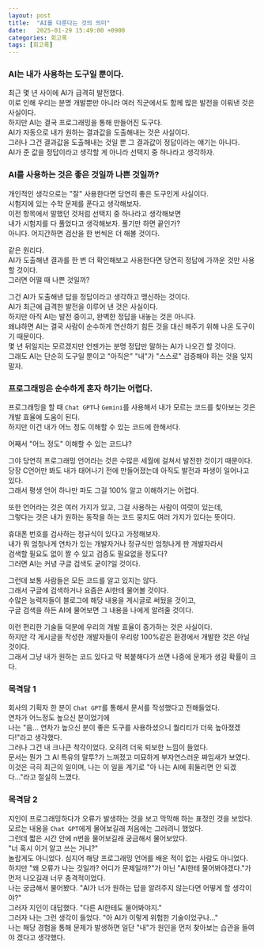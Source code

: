 ```yaml
---
layout: post
title:  "AI를 다룬다는 것의 의미"
date:   2025-01-29 15:49:00 +0900
categories: 회고록
tags: [회고록]
---
```


### AI는 내가 사용하는 도구일 뿐이다.

최근 몇 년 사이에 AI가 급격히 발전했다.  
이로 인해 우리는 분명 개발뿐만 아니라 여러 직군에서도 함께 많은 발전을 이뤄낸 것은 사실이다.  
하지만 AI는 결국 프로그래밍을 통해 만들어진 도구다.  
AI가 자동으로 내가 원하는 결과값을 도출해내는 것은 사실이다.  
그러나 그건 결과값을 도출해내는 것일 뿐 그 결과값이 정답이라는 얘기는 아니다.  
AI가 준 값을 정답이라고 생각할 게 아니라 선택지 중 하나라고 생각하자.

### AI를 사용하는 것은 좋은 것일까 나쁜 것일까?

개인적인 생각으로는 "잘" 사용한다면 당연히 좋은 도구인게 사실이다.  
시험지에 있는 수학 문제를 푼다고 생각해보자.  
이전 항목에서 말했던 것처럼 선택지 중 하나라고 생각해보면  
내가 시험지를 다 풀었다고 생각해보자. 풀기만 하면 끝인가?  
아니다. 어지간하면 검산을 한 번씩은 더 해볼 것이다.  

같은 원리다.  
AI가 도출해낸 결과를 한 번 더 확인해보고 사용한다면 당연히 정답에 가까운 것만 사용할 것이다.  
그러면 어떨 때 나쁜 것일까?  

그건 AI가 도출해낸 답을 정답이라고 생각하고 맹신하는 것이다.  
AI가 최근에 급격한 발전을 이루어 낸 것은 사실이다.  
하지만 아직 AI는 발전 중이고, 완벽한 정답을 내놓는 것은 아니다.  
왜냐하면 AI는 결국 사람이 순수하게 연산하기 힘든 것을 대신 해주기 위해 나온 도구이기 때문이다.  
몇 년 뒤일지는 모르겠지만 언젠가는 분명 정답만 말하는 AI가 나오긴 할 것이다.  
그래도 AI는 단순히 도구일 뿐이고 "아직은" "내"가 "스스로" 검증해야 하는 것을 잊지 말자.

### 프로그래밍은 순수하게 혼자 하기는 어렵다.

프로그래밍을 할 때 `Chat GPT`나 `Gemini`를 사용해서 내가 모르는 코드를 찾아보는 것은 개발 효율에 도움이 된다.  
하지만 이건 내가 어느 정도 이해할 수 있는 코드에 한해서다. 

어째서 "어느 정도" 이해할 수 있는 코드냐?

그야 당연히 프로그래밍 언어라는 것은 수많은 세월에 걸쳐서 발전한 것이기 때문이다.  
당장 C언어만 봐도 내가 태어나기 전에 만들어졌는데 아직도 발전과 파생이 일어나고 있다.  
그래서 평생 언어 하나만 파도 그걸 100% 알고 이해하기는 어렵다.

또한 언어라는 것은 여러 가지가 있고, 그걸 사용하는 사람이 여럿이 있는데,  
그렇다는 것은 내가 원하는 동작을 하는 코드 뭉치도 여러 가지가 있다는 뜻이다.

휴대폰 번호를 검사하는 정규식이 있다고 가정해보자.  
내가 뭐 엄청나게 연차가 있는 개발자거나 정규식만 엄청나게 판 개발자라서  
검색할 필요도 없이 짤 수 있고 검증도 필요없을 정도다?  
그러면 AI는 커녕 구글 검색도 굳이?일 것이다.

그런데 보통 사람들은 모든 코드를 알고 있지는 않다.  
그래서 구글에 검색하거나 요즘은 AI한테 물어볼 것이다.  
수많은 능력자들이 블로그에 해당 내용을 게시글로 써뒀을 것이고,  
구글 검색을 하든 AI에 물어보면 그 내용을 나에게 알려줄 것이다.

이런 편리한 기술들 덕분에 우리의 개발 효율이 증가하는 것은 사실이다.  
하지만 각 게시글을 작성한 개발자들이 우리랑 100%같은 환경에서 개발한 것은 아닐 것이다.  
그래서 그냥 내가 원하는 코드 있다고 막 복붙해다가 쓰면 나중에 문제가 생길 확률이 크다.

### 목격담 1

회사의 기획자 한 분이 `Chat GPT`를 통해서 문서를 작성했다고 전해들었다.  
연차가 어느정도 높으신 분이었기에   
나는 "음... 연차가 높으신 분이 좋은 도구를 사용하셨으니 퀄리티가 더욱 높아졌겠다!"라고 생각했다.  
그러나 그건 내 크나큰 착각이었다. 오히려 더욱 퇴보한 느낌이 들었다.  
문서는 뭔가 그 AI 특유의 말투?가 느껴졌고 미묘하게 부자연스러운 짜임새가 보였다.  
이것은 극히 최근의 일이며, 나는 이 일을 계기로 "아 나는 AI에 휘둘리면 안 되겠다..."라고 절실히 느꼈다.

### 목격담 2

지인이 프로그래밍하다가 오류가 발생하는 것을 보고 막막해 하는 표정인 것을 보았다.    
모르는 내용을 `Chat GPT`에게 물어보길래 처음에는 그러려니 했었다.  
그런데 짧은 시간 안에 n번을 물어보길래 궁금해서 물어보았다.  
"너 혹시 이거 알고 쓰는 거니?"  
놀랍게도 아니었다. 심지어 해당 프로그래밍 언어를 배운 적이 없는 사람도 아니었다.  
하지만 "왜 오류가 나는 것일까? 어디가 문제일까?"가 아닌 "AI한테 물어봐야겠다."가 먼저 나오길래 너무 충격적이었다.  
나는 궁금해서 물어봤다. "AI가 너가 원하는 답을 알려주지 않는다면 어떻게 할 생각이야?"  
그러자 지인이 대답했다. "다른 AI한테도 물어봐야지."  
그러자 나는 그런 생각이 들었다. "아 AI가 이렇게 위험한 기술이었구나..."  
나는 해당 경험을 통해 문제가 발생하면 일단 "내"가 원인을 먼저 찾아보는 습관을 들여야 겠다고 생각했다.